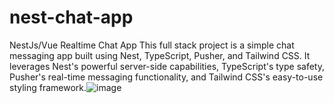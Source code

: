 # nest-chat-app
NestJs/Vue Realtime Chat App
This full stack project is a simple chat messaging app built using Nest, TypeScript, Pusher, and Tailwind CSS. It leverages Nest's powerful server-side capabilities, TypeScript's type safety, Pusher's real-time messaging functionality, and Tailwind CSS's easy-to-use styling framework.![image](https://github.com/dylpark/nest-chat-app/assets/64296934/2f0d5c46-7339-4f13-81d2-6f5f73b4d1e3)
